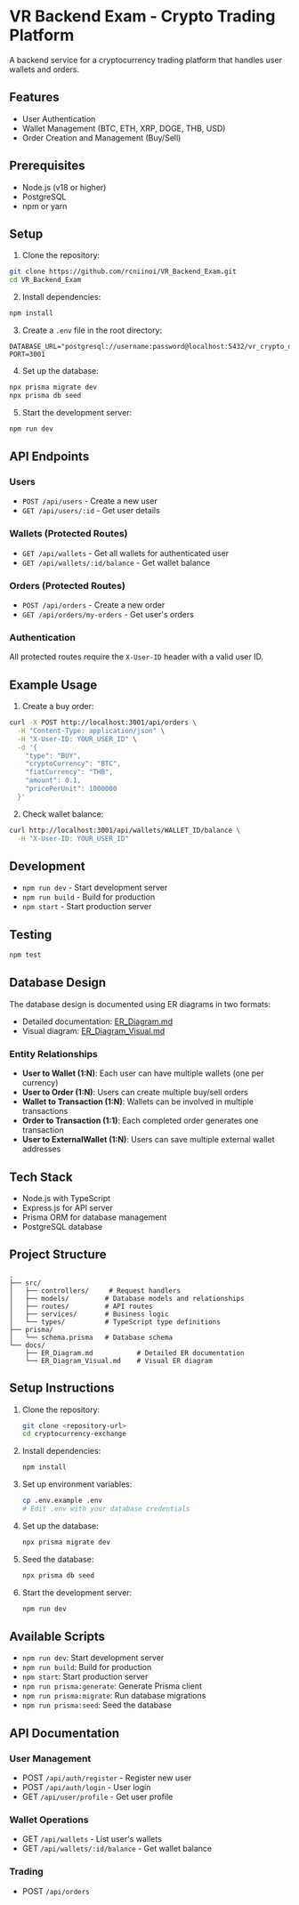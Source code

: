 # VR Backend Exam - Crypto Trading Platform

A backend service for a cryptocurrency trading platform that handles user wallets and orders.

## Features

- User Authentication
- Wallet Management (BTC, ETH, XRP, DOGE, THB, USD)
- Order Creation and Management (Buy/Sell)

## Prerequisites

- Node.js (v18 or higher)
- PostgreSQL
- npm or yarn

## Setup

1. Clone the repository:
```bash
git clone https://github.com/rcniinoi/VR_Backend_Exam.git
cd VR_Backend_Exam
```

2. Install dependencies:
```bash
npm install
```

3. Create a `.env` file in the root directory:
```env
DATABASE_URL="postgresql://username:password@localhost:5432/vr_crypto_db"
PORT=3001
```

4. Set up the database:
```bash
npx prisma migrate dev
npx prisma db seed
```

5. Start the development server:
```bash
npm run dev
```

## API Endpoints

### Users
- `POST /api/users` - Create a new user
- `GET /api/users/:id` - Get user details

### Wallets (Protected Routes)
- `GET /api/wallets` - Get all wallets for authenticated user
- `GET /api/wallets/:id/balance` - Get wallet balance

### Orders (Protected Routes)
- `POST /api/orders` - Create a new order
- `GET /api/orders/my-orders` - Get user's orders

### Authentication
All protected routes require the `X-User-ID` header with a valid user ID.

## Example Usage

1. Create a buy order:
```bash
curl -X POST http://localhost:3001/api/orders \
  -H "Content-Type: application/json" \
  -H "X-User-ID: YOUR_USER_ID" \
  -d '{
    "type": "BUY",
    "cryptoCurrency": "BTC",
    "fiatCurrency": "THB",
    "amount": 0.1,
    "pricePerUnit": 1000000
  }'
```

2. Check wallet balance:
```bash
curl http://localhost:3001/api/wallets/WALLET_ID/balance \
  -H "X-User-ID: YOUR_USER_ID"
```

## Development

- `npm run dev` - Start development server
- `npm run build` - Build for production
- `npm start` - Start production server

## Testing

```bash
npm test
```

## Database Design

The database design is documented using ER diagrams in two formats:
- Detailed documentation: [ER_Diagram.md](docs/ER_Diagram.md)
- Visual diagram: [ER_Diagram_Visual.md](docs/ER_Diagram_Visual.md)

### Entity Relationships

- **User to Wallet (1:N)**: Each user can have multiple wallets (one per currency)
- **User to Order (1:N)**: Users can create multiple buy/sell orders
- **Wallet to Transaction (1:N)**: Wallets can be involved in multiple transactions
- **Order to Transaction (1:1)**: Each completed order generates one transaction
- **User to ExternalWallet (1:N)**: Users can save multiple external wallet addresses

## Tech Stack

- Node.js with TypeScript
- Express.js for API server
- Prisma ORM for database management
- PostgreSQL database

## Project Structure

```
.
├── src/
│   ├── controllers/     # Request handlers
│   ├── models/         # Database models and relationships
│   ├── routes/         # API routes
│   ├── services/       # Business logic
│   └── types/          # TypeScript type definitions
├── prisma/
│   └── schema.prisma   # Database schema
└── docs/
    ├── ER_Diagram.md           # Detailed ER documentation
    └── ER_Diagram_Visual.md    # Visual ER diagram
```

## Setup Instructions

1. Clone the repository:
   ```bash
   git clone <repository-url>
   cd cryptocurrency-exchange
   ```

2. Install dependencies:
   ```bash
   npm install
   ```

3. Set up environment variables:
   ```bash
   cp .env.example .env
   # Edit .env with your database credentials
   ```

4. Set up the database:
   ```bash
   npx prisma migrate dev
   ```

5. Seed the database:
   ```bash
   npx prisma db seed
   ```

6. Start the development server:
   ```bash
   npm run dev
   ```

## Available Scripts

- `npm run dev`: Start development server
- `npm run build`: Build for production
- `npm start`: Start production server
- `npm run prisma:generate`: Generate Prisma client
- `npm run prisma:migrate`: Run database migrations
- `npm run prisma:seed`: Seed the database

## API Documentation

### User Management
- POST `/api/auth/register` - Register new user
- POST `/api/auth/login` - User login
- GET `/api/user/profile` - Get user profile

### Wallet Operations
- GET `/api/wallets` - List user's wallets
- GET `/api/wallets/:id/balance` - Get wallet balance

### Trading
- POST `/api/orders`